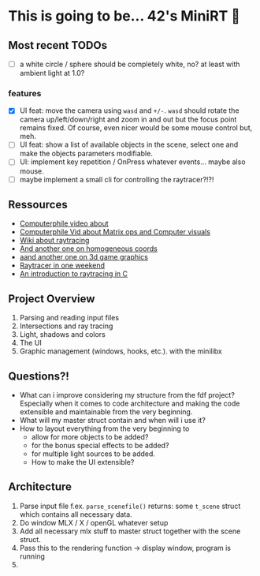 # This is going to be... 42's MiniRT 🥳

## Most recent TODOs

- [ ] a white circle / sphere should be completely white, no? at least with
  ambient light at 1.0?

### features

- [x] UI feat: move the camera using `wasd` and `+/-`. `wasd` should rotate the
  camera up/left/down/right and zoom in and out but the focus point remains
  fixed. Of course, even nicer would be some mouse control but, meh.
- [ ] UI feat: show a list of available objects in the scene, select one and make
  the objects parameters modifiable.
- [ ] UI: implement key repetition / OnPress whatever events... maybe also
  mouse.
- [ ] maybe implement a small cli for controlling the raytracer?!?!

## Ressources

- [Computerphile video about](https://www.youtube.com/watch?v=ezXGTRSx1g8)
- [Computerphile Vid about Matrix ops and Computer visuals](https://www.youtube.com/watch?v=vQ60rFwh2ig)
- [Wiki about raytracing](https://en.wikipedia.org/wiki/Ray_tracing_(graphics))
- [And another one on homogeneous coords](https://www.youtube.com/watch?v=o-xwmTODTUI)
- [aand another one on 3d game graphics](https://www.youtube.com/watch?v=U0_ONQQ5ZNM)
- [Raytracer in one weekend](https://raytracing.github.io/books/RayTracingInOneWeekend.html)
- [An introduction to raytracing in C](https://www.jakobmaier.at/posts/raytracing/)


## Project Overview

1) Parsing and reading input files
2) Intersections and ray tracing
3) Light, shadows and colors
4) The UI
4) Graphic management (windows, hooks, etc.). with the minilibx

## Questions?!

- What can i improve considering my structure from the fdf project? Especially
  when it comes to code architecture and making the code extensible and
  maintainable from the very beginning.
- What will my master struct contain and when will i use it?
- How to layout everything from the very beginning to
  + allow for more objects to be added?
  + for the bonus special effects to be added?
  + for multiple light sources to be added.
  + How to make the UI extensible?

## Architecture

1. Parse input file f.ex. `parse_scenefile()` returns: some `t_scene` struct
   which contains all necessary data.
2. Do window MLX / X / openGL whatever setup
3. Add all necessary mlx stuff to master struct together with the scene struct.
4. Pass this to the rendering function -> display window, program is running
5. 


